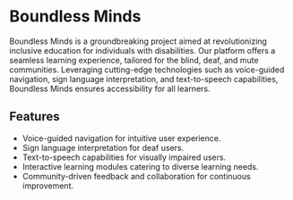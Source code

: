 # Boundless Minds

Boundless Minds is a groundbreaking project aimed at revolutionizing inclusive education for individuals with disabilities. Our platform offers a seamless learning experience, tailored for the blind, deaf, and mute communities. Leveraging cutting-edge technologies such as voice-guided navigation, sign language interpretation, and text-to-speech capabilities, Boundless Minds ensures accessibility for all learners.

## Features

- Voice-guided navigation for intuitive user experience.
- Sign language interpretation for deaf users.
- Text-to-speech capabilities for visually impaired users.
- Interactive learning modules catering to diverse learning needs.
- Community-driven feedback and collaboration for continuous improvement.


